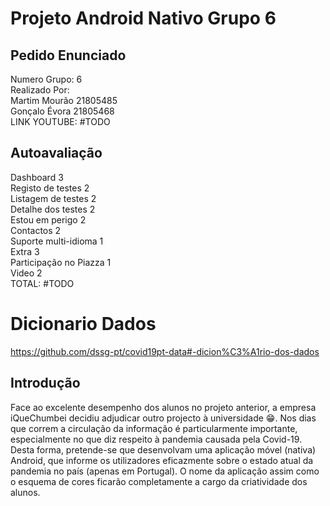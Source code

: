 # Projeto Android Nativo Grupo 6

## Pedido Enunciado

Numero Grupo: 6  
Realizado Por:  
Martim Mourão 21805485  
Gonçalo Évora 21805468  
LINK YOUTUBE: #TODO  

## Autoavaliação  
Dashboard 3  
Registo de testes 2  
Listagem de testes 2  
Detalhe dos testes 2  
Estou em perigo 2  
Contactos 2  
Suporte multi-idioma 1  
Extra 3  
Participação no Piazza 1  
Video 2  
TOTAL: #TODO   

# Dicionario Dados

https://github.com/dssg-pt/covid19pt-data#-dicion%C3%A1rio-dos-dados

## Introdução
Face ao excelente desempenho dos alunos no projeto anterior, a empresa
iQueChumbei decidiu adjudicar outro projecto à universidade 😁. Nos dias que correm a
circulação da informação é particularmente importante, especialmente no que diz respeito à
pandemia causada pela Covid-19. Desta forma, pretende-se que desenvolvam uma aplicação
móvel (nativa) Android, que informe os utilizadores eficazmente sobre o estado atual da
pandemia no país (apenas em Portugal).
O nome da aplicação assim como o esquema de cores ficarão completamente a cargo
da criatividade dos alunos.


